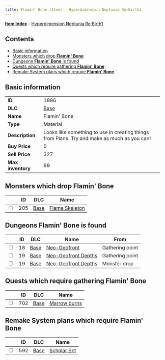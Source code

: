 ```yaml
---
title: Flamin' Bone (Item) - Hyperdimension Neptunia Re;Birth1
---
```


[**Item Index**](/neptunia/rb1/item/index.html) - [Hyperdimension Neptunia Re;Birth1](/neptunia/rb1)

## Contents

- [Basic information](#basic-information)
- [Monsters which drop **Flamin' Bone**](#monsters-which-drop-flamin-bone)
- [Dungeons **Flamin' Bone** is found](#dungeons-flamin-bone-is-found)
- [Quests which require gathering **Flamin' Bone**](#quests-which-require-gathering-flamin-bone)
- [Remake System plans which require **Flamin' Bone**](#remake-system-plans-which-require-flamin-bone)

## Basic information

|   |   |
| -- | -- |
| **ID** | 1886 |
| **DLC** | [Base](/neptunia/rb1/dlc/1-base.html) |
| **Name** | Flamin' Bone |
| **Type** | Material |
| **Description** | Looks like something to use in creating things from Plans. Try and make as much as you can! |
| **Buy Price** | 0 |
| **Sell Price** | 327 |
| **Max inventory** | 99 |


## Monsters which drop **Flamin' Bone**

|    | ID | DLC | Name |
| -- | -- | --- | ---- |
| <input type="checkbox" id="rb1-monster-1-205" class="trackbox" /> | 205 | [Base](/neptunia/rb1/dlc/1-base.html) | [Flame Skeleton](/neptunia/rb1/monster/1-205-flame-skeleton.html) |


## Dungeons **Flamin' Bone** is found

|    | ID | DLC | Name | From |
| -- | -- | --- | ---- | ---- |
| <input type="checkbox" id="rb1-dungeon-1-18" class="trackbox" /> | 18 | [Base](/neptunia/rb1/dlc/1-base.html) | [Neo-Geofront](/neptunia/rb1/dungeon/1-18-neo-geofront.html) | Gathering point |
| <input type="checkbox" id="rb1-dungeon-1-19" class="trackbox" /> | 19 | [Base](/neptunia/rb1/dlc/1-base.html) | [Neo-Geofront Depths](/neptunia/rb1/dungeon/1-19-neo-geofront-depths.html) | Gathering point |
| <input type="checkbox" id="rb1-dungeon-1-19" class="trackbox" /> | 19 | [Base](/neptunia/rb1/dlc/1-base.html) | [Neo-Geofront Depths](/neptunia/rb1/dungeon/1-19-neo-geofront-depths.html) | Monster drop |


## Quests which require gathering **Flamin' Bone**

|    | ID | DLC | Name |
| -- | -- | --- | ---- |
| <input type="checkbox" id="rb1-quest-1-702" class="trackbox" /> | 702 | [Base](/neptunia/rb1/dlc/1-base.html) | [Marrow burns](/neptunia/rb1/quest/1-702-marrow-burns.html) |


## Remake System plans which require **Flamin' Bone**

|    | ID | DLC | Name |
| -- | -- | --- | ---- |
| <input type="checkbox" id="rb1-quest-1-592" class="trackbox" /> | 592 | [Base](/neptunia/rb1/dlc/1-base.html) | [Scholar Set](/neptunia/rb1/quest/1-592-scholar-set.html) |
